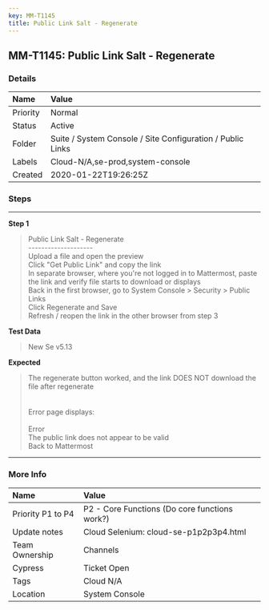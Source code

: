 ```yaml
---
key: MM-T1145
title: Public Link Salt - Regenerate
---
```


## MM-T1145: Public Link Salt - Regenerate

### Details

| Name     | Value                                                      |
| :------- | :--------------------------------------------------------- |
| Priority | Normal                                                     |
| Status   | Active                                                     |
| Folder   | Suite / System Console / Site Configuration / Public Links |
| Labels   | Cloud-N/A,se-prod,system-console                           |
| Created  | 2020-01-22T19:26:25Z                                       |

### Steps

<hr/>

**Step 1**

> <article>Public Link Salt - Regenerate<br />--------------------<br />Upload a file and open the preview<br />Click &quot;Get Public Link&quot; and copy the link<br />In separate browser, where you're not logged in to Mattermost, paste the link and verify file starts to download or displays<br />Back in the first browser, go to System Console &gt; Security &gt; Public Links<br />Click Regenerate and Save<br />Refresh / reopen the link in the other browser from step 3</article>

**Test Data**

> <article>New Se v5.13</article>

**Expected**

> <article>The regenerate button worked, and the link DOES NOT download the file after regenerate<br /><br /><br />Error page displays:<br /><br />Error<br />The public link does not appear to be valid<br />Back to Mattermost</article>

<hr/>

### More Info

| Name              | Value                                         |
| :---------------- | :-------------------------------------------- |
| Priority P1 to P4 | P2 - Core Functions (Do core functions work?) |
| Update notes      | Cloud Selenium: cloud-se-p1p2p3p4.html        |
| Team Ownership    | Channels                                      |
| Cypress           | Ticket Open                                   |
| Tags              | Cloud N/A                                     |
| Location          | System Console                                |
